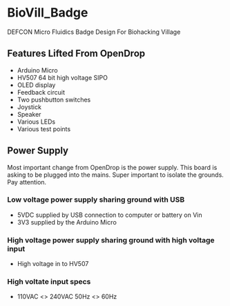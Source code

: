 # BioVill_Badge
DEFCON Micro Fluidics Badge Design For Biohacking Village

## Features Lifted From OpenDrop
* Arduino Micro
* HV507 64 bit high voltage SIPO
* OLED display 
* Feedback circuit 
* Two pushbutton switches
* Joystick
* Speaker
* Various LEDs
* Various test points
	
	
	
## Power Supply	
Most important change from OpenDrop is the power supply. This board is asking to be plugged into the mains. Super important to isolate the grounds. Pay attention.

### Low voltage power supply sharing ground with USB 

* 5VDC supplied by USB connection to computer or battery on Vin
* 3V3 supplied by the Arduino Micro
		
### High voltage power supply sharing ground with high voltage input

* High voltage in to HV507

### High voltate input specs

* 110VAC <> 240VAC 50Hz <> 60Hz